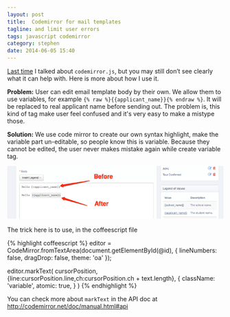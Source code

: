 ```yaml
---
layout: post
title:  Codemirror for mail templates
tagline: and limit user errors
tags: javascript codemirror
category: stephen
date: 2014-06-05 15:40
---
```

[Last time][1] I talked about `codemirror.js`, but you may still don’t see clearly what it can help with. Here is more about how I use it.

**Problem:**
User can edit email template body by their own. We allow them to use variables, for example `{% raw %}{{applicant_name}}{% endraw %}`. It will be replaced to real applicant name before sending out. The problem is, this kind of tag make user feel confused and it's very easy to make a mistype those.

**Solution:**
We use code mirror to create our own syntax highlight, make the variable part un-editable, so people know this is variable. Because they cannot be edited, the user never makes mistake again while create variable tag.

![Variable highlight](/assets/images/2014-06-05-codemirror.png)

The trick here is to use, in the coffeescript file

{% highlight coffeescript %}
editor = CodeMirror.fromTextArea(document.getElementById(@id), {
  lineNumbers: false,
  dragDrop: false,
  theme: 'oa'
});

editor.markText(
  cursorPosition,
  {line:cursorPosition.line,ch:cursorPosition.ch + text.length},
  {
    className: 'variable',
    atomic: true,
  }
)
{% endhighlight %}


You can check more about `markText` in the API doc at <http://codemirror.net/doc/manual.html#api>

[1]: /2014-05-28-codemirror.html
